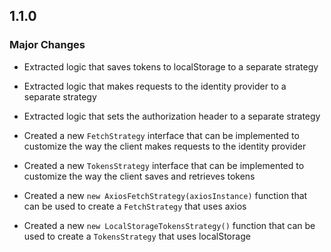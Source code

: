 ## 1.1.0

### Major Changes

- Extracted logic that saves tokens to localStorage to a separate strategy
- Extracted logic that makes requests to the identity provider to a separate strategy
- Extracted logic that sets the authorization header to a separate strategy

- Created a new `FetchStrategy` interface that can be implemented to customize the way the client makes requests to the identity provider
- Created a new `TokensStrategy` interface that can be implemented to customize the way the client saves and retrieves tokens

- Created a new `new AxiosFetchStrategy(axiosInstance)` function that can be used to create a `FetchStrategy` that uses axios
- Created a new `new LocalStorageTokensStrategy()` function that can be used to create a `TokensStrategy` that uses localStorage

